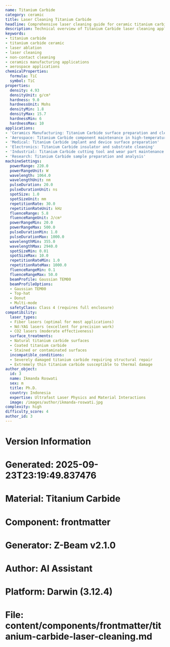```yaml
---
name: Titanium Carbide
category: ceramic
title: Laser Cleaning Titanium Carbide
headline: Comprehensive laser cleaning guide for ceramic titanium carbide
description: Technical overview of Titanium Carbide laser cleaning applications and parameters
keywords:
- titanium carbide
- titanium carbide ceramic
- laser ablation
- laser cleaning
- non-contact cleaning
- ceramics manufacturing applications
- aerospace applications
chemicalProperties:
  formula: TiC
  symbol: TiC
properties:
  density: 4.93
  densityUnit: g/cm³
  hardness: 9.0
  hardnessUnit: Mohs
  densityMin: 1.8
  densityMax: 15.7
  hardnessMin: 6
  hardnessMax: 10
applications:
- 'Ceramics Manufacturing: Titanium Carbide surface preparation and cleaning'
- 'Aerospace: Titanium Carbide component maintenance in high-temperature applications'
- 'Medical: Titanium Carbide implant and device surface preparation'
- 'Electronics: Titanium Carbide insulator and substrate cleaning'
- 'Industrial: Titanium Carbide cutting tool and wear part maintenance'
- 'Research: Titanium Carbide sample preparation and analysis'
machineSettings:
  powerRange: 220.0
  powerRangeUnit: W
  wavelength: 1064.0
  wavelengthUnit: nm
  pulseDuration: 20.0
  pulseDurationUnit: ns
  spotSize: 1.0
  spotSizeUnit: mm
  repetitionRate: 30.0
  repetitionRateUnit: kHz
  fluenceRange: 5.8
  fluenceRangeUnit: J/cm²
  powerRangeMin: 20.0
  powerRangeMax: 500.0
  pulseDurationMin: 1.0
  pulseDurationMax: 1000.0
  wavelengthMin: 355.0
  wavelengthMax: 2940.0
  spotSizeMin: 0.01
  spotSizeMax: 10.0
  repetitionRateMin: 1.0
  repetitionRateMax: 1000.0
  fluenceRangeMin: 0.1
  fluenceRangeMax: 50.0
  beamProfile: Gaussian TEM00
  beamProfileOptions:
  - Gaussian TEM00
  - Top-hat
  - Donut
  - Multi-mode
  safetyClass: Class 4 (requires full enclosure)
compatibility:
  laser_types:
  - Fiber lasers (optimal for most applications)
  - Nd:YAG lasers (excellent for precision work)
  - CO2 lasers (moderate effectiveness)
  surface_treatments:
  - Natural titanium carbide surfaces
  - Coated titanium carbide
  - Stained or contaminated surfaces
  incompatible_conditions:
  - Severely damaged titanium carbide requiring structural repair
  - Extremely thin titanium carbide susceptible to thermal damage
author_object:
  id: 3
  name: Ikmanda Roswati
  sex: m
  title: Ph.D.
  country: Indonesia
  expertise: Ultrafast Laser Physics and Material Interactions
  image: /images/author/ikmanda-roswati.jpg
complexity: high
difficulty_score: 4
author_id: 3
---
```



# Version Information
# Generated: 2025-09-23T23:19:49.837476
# Material: Titanium Carbide
# Component: frontmatter
# Generator: Z-Beam v2.1.0
# Author: AI Assistant
# Platform: Darwin (3.12.4)
# File: content/components/frontmatter/titanium-carbide-laser-cleaning.md